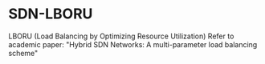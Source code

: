 # SDN-LBORU
LBORU (Load Balancing by Optimizing Resource Utilization)
Refer to academic paper: "Hybrid SDN Networks: A multi-parameter load balancing scheme"
